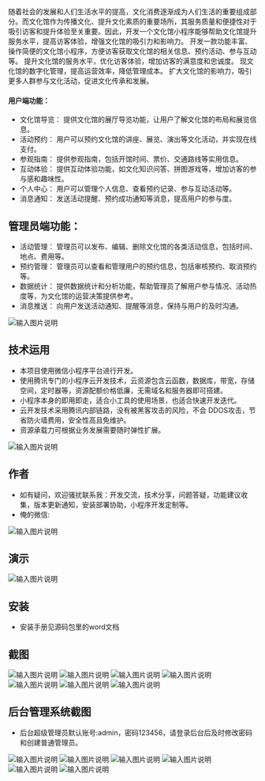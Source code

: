  
随着社会的发展和人们生活水平的提高，文化消费逐渐成为人们生活的重要组成部分。而文化馆作为传播文化、提升文化素质的重要场所，其服务质量和便捷性对于吸引访客和提升体验至关重要。因此，开发一个文化馆小程序能够帮助文化馆提升服务水平，提高访客体验，增强文化馆的吸引力和影响力。 开发一款功能丰富、操作简便的文化馆小程序，方便访客获取文化馆的相关信息、预约活动、参与互动等。 提升文化馆的服务水平，优化访客体验，增加访客的满意度和忠诚度。 现文化馆的数字化管理，提高运营效率，降低管理成本。 扩大文化馆的影响力，吸引更多人群参与文化活动，促进文化传承和发展。
 

#### 用户端功能：

- 文化馆导览： 提供文化馆的展厅导览功能，让用户了解文化馆的布局和展览信息。 
- 活动预约： 用户可以预约文化馆的讲座、展览、演出等文化活动，并实现在线支付。 
- 参观指南： 提供参观指南，包括开馆时间、票价、交通路线等实用信息。 
- 互动体验： 提供互动体验功能，如文化知识问答、拼图游戏等，增加访客的参与感和趣味性。 
- 个人中心： 用户可以管理个人信息、查看预约记录、参与互动活动等。 
- 消息通知： 发送活动提醒、预约成功通知等消息，提高用户的参与度。

## 管理员端功能：

- 活动管理： 管理员可以发布、编辑、删除文化馆的各类活动信息，包括时间、地点、费用等。 
- 预约管理： 管理员可以查看和管理用户的预约信息，包括审核预约、取消预约等。 
- 数据统计： 提供数据统计和分析功能，帮助管理员了解用户参与情况、活动热度等，为文化馆的运营决策提供参考。 
- 消息推送： 向用户发送活动通知、提醒等消息，保持与用户的及时沟通。 

![输入图片说明](demo/%E4%BA%8C%E7%BB%B4%E7%A0%81.png) 

## 技术运用
- 本项目使用微信小程序平台进行开发。
- 使用腾讯专门的小程序云开发技术，云资源包含云函数，数据库，带宽，存储空间，定时器等，资源配额价格低廉，无需域名和服务器即可搭建。
- 小程序本身的即用即走，适合小工具的使用场景，也适合快速开发迭代。
- 云开发技术采用腾讯内部链路，没有被黑客攻击的风险，不会 DDOS攻击，节省防火墙费用，安全性高且免维护。
- 资源承载力可根据业务发展需要随时弹性扩展。  

![输入图片说明](demo/%E6%96%87%E5%8C%96%E9%A6%86%E5%B0%8F%E7%A8%8B%E5%BA%8F%20(2).jpeg)

## 作者
- 如有疑问，欢迎骚扰联系我：开发交流，技术分享，问题答疑，功能建议收集，版本更新通知，安装部署协助，小程序开发定制等。
- 俺的微信: 
 
![输入图片说明](demo/author-base.png)


## 演示 
 ![输入图片说明](demo/%E4%BA%8C%E7%BB%B4%E7%A0%81.png)

## 安装

- 安装手册见源码包里的word文档




## 截图
![输入图片说明](demo/1%E9%A6%96%E9%A1%B5.png)
![输入图片说明](demo/2%E5%85%AC%E5%91%8A%E9%80%9A%E7%9F%A5.png)
![输入图片说明](demo/3%E5%9F%B9%E8%AE%AD%E9%A3%8E%E9%87%87.png)
![输入图片说明](demo/4%E6%8A%A5%E5%90%8D%E5%88%97%E8%A1%A8.png)
![输入图片说明](demo/5%E5%A1%AB%E5%86%99%E8%B5%84%E6%96%99.png)
![输入图片说明](demo/6%E6%88%91%E7%9A%84.png)
![输入图片说明](demo/7%E6%8A%A5%E5%90%8D%E9%A1%B9%E7%9B%AE.png)


## 后台管理系统截图 
- 后台超级管理员默认账号:admin，密码123456，请登录后台后及时修改密码和创建普通管理员。

![输入图片说明](demo/8-%E5%90%8E%E5%8F%B0%E9%A6%96%E9%A1%B5.png)
![输入图片说明](demo/9%E5%90%8E%E5%8F%B0%E6%8A%A5%E5%90%8D%E7%AE%A1%E7%90%86.jpg)
![输入图片说明](demo/11%E5%90%8E%E5%8F%B0-%E6%8A%A5%E5%90%8D%E8%8F%9C%E5%8D%95.png)
![输入图片说明](demo/12%E5%90%8E%E5%8F%B0-%E6%8A%A5%E5%90%8D%E5%90%8D%E5%8D%95.png)
![输入图片说明](demo/13%E5%90%8E%E5%8F%B0-%E6%8A%A5%E5%90%8D%E5%AF%BC%E5%87%BA.png)
![输入图片说明](demo/14%E5%90%8E%E5%8F%B0-%E6%8A%A5%E5%90%8D%E6%B7%BB%E5%8A%A0.png)
